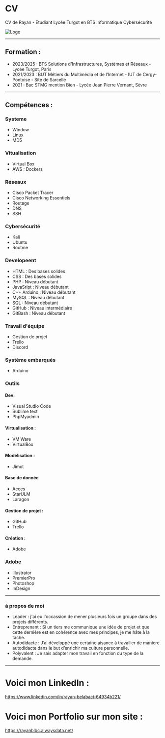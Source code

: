 # CV
CV de Rayan - Etudiant Lycée Turgot en BTS informatique Cybersécurité

![Logo](https://github.com/Kbnn-z/CV/assets/115071427/2287ac02-329c-4861-9fb8-116ad8cbc2da)

<hr>

## Formation : 
 
- 2023/2025 : BTS Solutions d'Infrastructures, Systèmes et Réseaux - Lycée Turgot, Paris
- 2021/2023 :  BUT Métiers du Multimédia et de l’Internet - IUT de Cergy-Pontoise - Site de Sarcelle
- 2021 : Bac STMG mention Bien - Lycée Jean Pierre Vernant, Sèvre

<hr>

## Compétences :

### Systeme
- Window
- Linux
- MD5

### Vitualisation
- Virtual Box
- AWS : Dockers

### Réseaux
- Cisco Packet Tracer
- Cisco Networking Essentiels
- Routage
- DNS
- SSH

### Cybersécurité 
- Kali
- Ubuntu
- Rootme
  
### Developeent
- HTML : Des bases solides 
- CSS : Des bases solides 
- PHP : Niveau débutant
- JavaSript : Niveau débutant
- C++ Arduino : Niveau débutant
- MySQL : Niveau débutant
- SQL : Niveau débutant
- GitHub : Niveau intermédiaire
- GitBash : Niveau débutant

### Travail d'équipe 
- Gestion de projet
- Trello
- Discord

### Système embarqués 
- Arduino

### Outils

#### Dev: 
- Visual Studio Code
- Sublime text
- PhpMyadmin

#### Virtualisation : 
- VM Ware
- VirtualBox

#### Modélisation :
- Jimot

#### Base de donnée
- Acces 
- StarULM
- Laragon

#### Gestion de projet :
- GitHub
- Trello

#### Création :
- Adobe

### Adobe 
- Illustrator
- PremierPro
- Photoshop
- InDesign
  
<hr>

### à propos de moi 
- Leader : j'ai eu l'occassion de mener plusieurs fois un groupe dans des projets différents.
- Entreprenant : Si un tiers me communique une idée de projet et que cette dernière est en cohérence avec mes principes, je me hâte à la tâche.
- Autodidacte : J’ai développé une certaine aisance à travailler de manière autodidacte dans le but d’enrichir ma culture personnelle.
- Polyvalent : Je sais adapter mon travail en fonction du type de la demande. 

<hr>

# Voici mon LinkedIn : 
https://www.linkedin.com/in/rayan-belabaci-64934b221/

# Voici mon Portfolio sur mon site : 
https://rayanblbc.alwaysdata.net/
